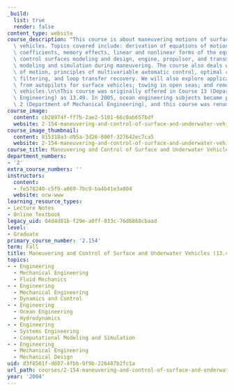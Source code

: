 ```yaml
---
_build:
  list: true
  render: false
content_type: website
course_description: "This course is about maneuvering motions of surface and underwater\
  \ vehicles. Topics covered include: derivation of equations of motion, hydrodynamic\
  \ coefficients, memory effects, linear and nonlinear forms of the equations of motion,\
  \ control surfaces modeling and design, engine, propulsor, and transmission systems\
  \ modeling and simulation during maneuvering. The course also deals with\_stability\
  \ of motion, principles of multivariable automatic control, optimal control, Kalman\
  \ filtering, and loop transfer recovery. We will also explore applications chosen\
  \ from autopilots for surface vehicles; towing in open seas; and remotely operated\
  \ vehicles.\n\nThis course was originally offered in Course 13 (Department of Ocean\
  \ Engineering) as 13.49. In 2005, ocean engineering subjects became part of Course\
  \ 2 (Department of Mechanical Engineering), and this course was renumbered 2.154.\n"
course_image:
  content: cb28974f-ff7b-2ae2-5101-66c0ab657bdf
  website: 2-154-maneuvering-and-control-of-surface-and-underwater-vehicles-13-49-fall-2004
course_image_thumbnail:
  content: 815318a3-d95a-3d26-800f-327642ec7ca5
  website: 2-154-maneuvering-and-control-of-surface-and-underwater-vehicles-13-49-fall-2004
course_title: Maneuvering and Control of Surface and Underwater Vehicles (13.49)
department_numbers:
- '2'
extra_course_numbers: ''
instructors:
  content:
  - fe578240-c5f9-a069-7bc9-ba4b41e3a804
  website: ocw-www
learning_resource_types:
- Lecture Notes
- Online Textbook
legacy_uid: 04d4d81b-f29e-a0ff-833c-76d6868cbaad
level:
- Graduate
primary_course_number: '2.154'
term: Fall
title: Maneuvering and Control of Surface and Underwater Vehicles (13.49)
topics:
- - Engineering
  - Mechanical Engineering
  - Fluid Mechanics
- - Engineering
  - Mechanical Engineering
  - Dynamics and Control
- - Engineering
  - Ocean Engineering
  - Hydrodynamics
- - Engineering
  - Systems Engineering
  - Computational Modeling and Simulation
- - Engineering
  - Mechanical Engineering
  - Mechanical Design
uid: d3f8501f-d607-4fbb-9f9b-226487b2fc1a
url_path: courses/2-154-maneuvering-and-control-of-surface-and-underwater-vehicles-13-49-fall-2004
year: '2004'
---
```

